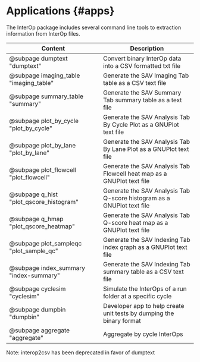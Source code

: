 # Applications                          {#apps}

The InterOp package includes several command line tools to extraction information from InterOp files.

| Content                                 | Description                                                                |
| --------------------------------------- | ---------------------------------------------------------------------------|
| @subpage dumptext "dumptext"            | Convert binary InterOp data into a CSV formatted txt file                  |
| @subpage imaging_table "imaging_table"  | Generate the SAV Imaging Tab table as a CSV text file                      |
| @subpage summary_table "summary"        | Generate the SAV Summary Tab summary table as a text file                  |
| @subpage plot_by_cycle "plot_by_cycle"  | Generate the SAV Analysis Tab By Cycle Plot as a GNUPlot text file         |
| @subpage plot_by_lane "plot_by_lane"    | Generate the SAV Analysis Tab By Lane Plot as a GNUPlot text file          |
| @subpage plot_flowcell "plot_flowcell"  | Generate the SAV Analysis Tab Flowcell heat map as a GNUPlot text file     |
| @subpage q_hist "plot_qscore_histogram" | Generate the SAV Analysis Tab Q-score histogram as a GNUPlot text file     |
| @subpage q_hmap "plot_qscore_heatmap"   | Generate the SAV Analysis Tab Q-score heat map as a GNUPlot text file      |
| @subpage plot_sampleqc "plot_sample_qc" | Generate the SAV Indexing Tab index graph as a GNUPlot text file           |
| @subpage index_summary "index-summary"  | Generate the SAV Indexing Tab summary table as a CSV text file             |
| @subpage cyclesim "cyclesim"            | Simulate the InterOps of a run folder at a specific cycle                  |
| @subpage dumpbin "dumpbin"              | Developer app to help create unit tests by dumping the binary format       |
| @subpage aggregate "aggregate"          | Aggregate by cycle InterOps                                                |

Note: interop2csv has been deprecated in favor of dumptext
